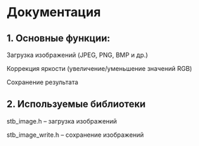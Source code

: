 # Документация

## 1. Основные функции:

Загрузка изображений (JPEG, PNG, BMP и др.)

Коррекция яркости (увеличение/уменьшение значений RGB)

Сохранение результата

## 2. Используемые библиотеки

stb_image.h – загрузка изображений

stb_image_write.h – сохранение изображений

